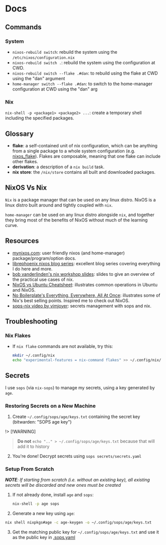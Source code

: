 # Docs

## Commands

### System

- `nixos-rebuild switch`: rebuild the system using the `/etc/nixos/configuration.nix`
- `nixos-rebuild switch .`: rebuild the system using the configuration at CWD.
- `nixos-rebuild switch --flake .#dan`: to rebuild using the flake at CWD using the "dan" argument
- `home-manager switch --flake .#dan`: to switch to the home-manager configuration at CWD using the "dan" arg

### Nix

`nix-shell -p <package1> <package2> ...`: create a temporary shell including the specified packages.

## Glossary

- **flake**: a self-contained unit of nix configuration, which can be anything from a single package to a whole system configuration (e.g. [nixos_flake](./nixos_flake)). Flakes are composable, meaning that one flake can include other flakes.
- **derivation**: a description of a `nix build` task.
- **nix store**: the `/nix/store` contains all built and downloaded packages.

## NixOS Vs Nix

`Nix` is a package manager that can be used on any linux distro. NixOS is a linux distro built around and tightly coupled with `nix`.

`home-manager` can be used on any linux distro alongside `nix`, and together they bring most of the benefits of NixOS without much of the learning curve.

## Resources

- [mynixos.com](https://mynixos.com): user friendly nixos (and home-manager) package/program/option docs.
- [librephoenix nixos blog series](https://librephoenix.com/2023-10-21-intro-flake-config-setup-for-new-nixos-users.html): excellent blog series covering everything I do here and more.
- [bob vanderlinden's nix workshop slides](https://bobvanderlinden.github.io/nix-workshop/#/): slides to give an overview of the practical use cases of nix.
- [NixOS vs Ubuntu Cheatsheet](https://nixos.wiki/wiki/Ubuntu_vs._NixOS): illustrates common operations in Ubuntu and NixOS.
- [No Boilerplate's Everything, Everywhere, All At Once](https://www.youtube.com/watch?v=CwfKlX3rA6E): illustrates some of Nix's best selling points. Inspired me to check out NixOS.
- [sops-nix video by vimjoyer](https://github.com/vimjoyer/sops-nix-video): secrets management with sops and nix.

## Troubleshooting

### Nix Flakes

- If `nix flake` commands are not available, try this:

  ```sh
  mkdir ~/.config/nix
  echo "experimental-features = nix-command flakes" >> ~/.config/nix/nix.conf
  ```

## Secrets

I use `sops` (via `nix-sops`) to manage my secrets, using a key generated by `age`.

### Restoring Secrets on a New Machine

1. Create `~/.config/sops/age/keys.txt` containing the secret key (bitwarden: "SOPS age key")

!> [!WARNING]

> **Do not** `echo ".." > ~/.config/sops/age/keys.txt` because that will add it to history

2. You're done! Decrypt secrets using `sops secrets/secrets.yaml`

### Setup From Scratch

_**NOTE**: If starting from scratch (i.e. without an existing key), all existing secrets will be discarded and new ones must be created_

1. If not already done, install `age` and `sops`:

   ```sh
   nix-shell -p age sops
   ```

2. Generate a new key using `age`:

```sh
nix shell nixpkgs#age -c age-keygen -o ~/.config/sops/age/keys.txt
```

3. Get the matching public key for `~/.config/sops/age/keys.txt` and use it as the public key in [.sops.yaml](./.sops.yaml)
